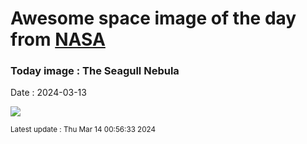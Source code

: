 
# Awesome space image of the day from [NASA](https://api.nasa.gov/)

### Today image : The Seagull Nebula
Date : 2024-03-13

![](https://apod.nasa.gov/apod/image/2403/Seagull_Lacroce_1080.jpg)

<small>Latest update : Thu Mar 14 00:56:33 2024</small>
        